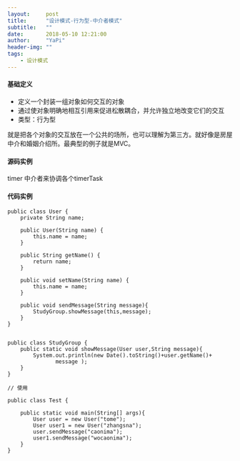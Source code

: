 ```yaml
---
layout:     post
title:      "设计模式-行为型-中介者模式"
subtitle:   ""
date:       2018-05-10 12:21:00
author:     "YaPi"
header-img: ""
tags:
    - 设计模式
---
```

#### 基础定义

- 定义一个封装一组对象如何交互的对象
- 通过使对象明确地相互引用来促进松散耦合，并允许独立地改变它们的交互
- 类型：行为型

就是把各个对象的交互放在一个公共的场所，也可以理解为第三方。就好像是房屋中介和婚姻介绍所。最典型的例子就是MVC。

#### 源码实例
timer 中介者来协调各个timerTask
#### 代码实例

```
public class User {
    private String name;

    public User(String name) {
        this.name = name;
    }

    public String getName() {
        return name;
    }

    public void setName(String name) {
        this.name = name;
    }

    public void sendMessage(String message){
        StudyGroup.showMessage(this,message);
    }
}


public class StudyGroup {
    public static void showMessage(User user,String message){
        System.out.println(new Date().toString()+user.getName()+
               message );
    }
}

// 使用

public class Test {

    public static void main(String[] args){
        User user = new User("tome");
        User user1 = new User("zhangsna");
        user.sendMessage("caonima");
        user1.sendMessage("wocaonima");
    }
}
```